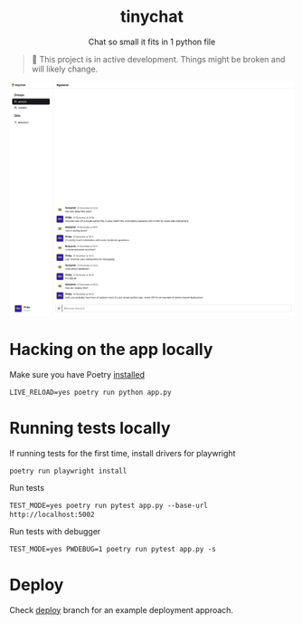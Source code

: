 <h1 align="center">tinychat</h1>
<p align="center">Chat so small it fits in 1 python file</p>

> 🚧 This project is in active development. Things might be broken and will likely change.

![Screenshot](./desktop.png)

# Hacking on the app locally

Make sure you have Poetry [installed](https://python-poetry.org/docs/#installation)

```
LIVE_RELOAD=yes poetry run python app.py
```

# Running tests locally

If running tests for the first time, install drivers for playwright

```
poetry run playwright install
```

Run tests

```
TEST_MODE=yes poetry run pytest app.py --base-url http://localhost:5002
```

Run tests with debugger

```
TEST_MODE=yes PWDEBUG=1 poetry run pytest app.py -s
```

# Deploy

Check [deploy](https://github.com/callmephilip/tinychat/tree/deploy) branch for an example deployment approach.


